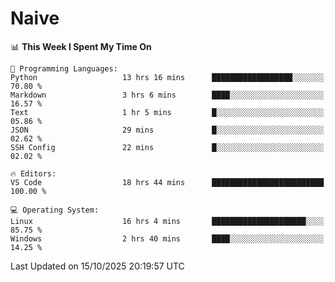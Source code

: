 # Naive
<!-- ## 日拱一卒，功不唐捐 -->
<!-- [![GitHub Streak](https://streak-stats.demolab.com/?user=XiaoXKKK)](https://git.io/streak-stats) -->
<!--START_SECTION:waka-->
📊 **This Week I Spent My Time On** 

```text
💬 Programming Languages: 
Python                   13 hrs 16 mins      ██████████████████░░░░░░░   70.80 % 
Markdown                 3 hrs 6 mins        ████░░░░░░░░░░░░░░░░░░░░░   16.57 % 
Text                     1 hr 5 mins         █░░░░░░░░░░░░░░░░░░░░░░░░   05.86 % 
JSON                     29 mins             █░░░░░░░░░░░░░░░░░░░░░░░░   02.62 % 
SSH Config               22 mins             █░░░░░░░░░░░░░░░░░░░░░░░░   02.02 % 

🔥 Editors: 
VS Code                  18 hrs 44 mins      █████████████████████████   100.00 % 

💻 Operating System: 
Linux                    16 hrs 4 mins       █████████████████████░░░░   85.75 % 
Windows                  2 hrs 40 mins       ████░░░░░░░░░░░░░░░░░░░░░   14.25 % 
```


 Last Updated on 15/10/2025 20:19:57 UTC
<!--END_SECTION:waka-->
